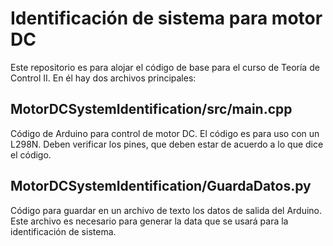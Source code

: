 # Identificación de sistema para motor DC
Este repositorio es para alojar el código de base para el curso de Teoría de Control II.
En él hay dos archivos principales:

## MotorDCSystemIdentification/src/main.cpp
Código de Arduino para control de motor DC. El código es para uso con un L298N. Deben verificar los pines, que deben estar de acuerdo a lo que dice el código.

## MotorDCSystemIdentification/GuardaDatos.py
Código para guardar en un archivo de texto los datos de salida del Arduino. Este archivo es necesario para generar la data que se usará para la identificación de sistema.
